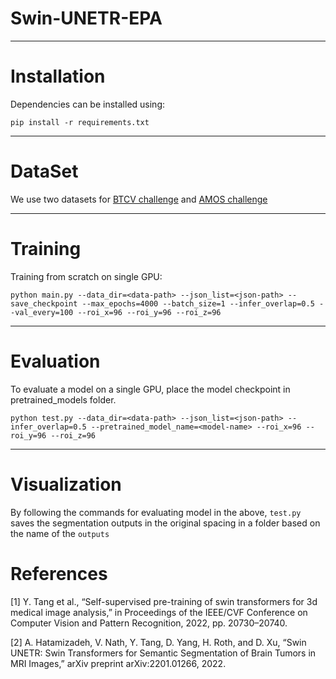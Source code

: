 # Swin-UNETR-EPA

<hr />

# Installation
Dependencies can be installed using:
```shell
pip install -r requirements.txt
```
<hr />

# DataSet
We use two datasets for [BTCV challenge](https://www.synapse.org/#!Synapse:syn3193805/wiki/89480) and [AMOS challenge](https://amos22.grand-challenge.org/)
<hr />

# Training
Training from scratch on single GPU:
```shell
python main.py --data_dir=<data-path> --json_list=<json-path> --save_checkpoint --max_epochs=4000 --batch_size=1 --infer_overlap=0.5 --val_every=100 --roi_x=96 --roi_y=96 --roi_z=96
```
<hr />

# Evaluation
To evaluate a model on a single GPU, place the model checkpoint in pretrained_models folder.
```shell
python test.py --data_dir=<data-path> --json_list=<json-path> --infer_overlap=0.5 --pretrained_model_name=<model-name> --roi_x=96 --roi_y=96 --roi_z=96
```
<hr />

# Visualization
By following the commands for evaluating model in the above, ```test.py``` saves the segmentation outputs in the original spacing in a folder based on the name of the ```outputs```


# References
[1] Y. Tang et al., “Self-supervised pre-training of swin transformers for 3d medical image analysis,” in Proceedings of the IEEE/CVF Conference on Computer Vision and Pattern Recognition, 2022, pp. 20730–20740.

[2]
A. Hatamizadeh, V. Nath, Y. Tang, D. Yang, H. Roth, and D. Xu, “Swin UNETR: Swin Transformers for Semantic Segmentation of Brain Tumors in MRI Images,” arXiv preprint arXiv:2201.01266, 2022.
